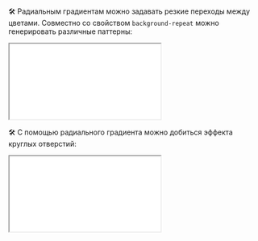 🛠 Радиальным градиентам можно задавать резкие переходы между цветами. Совместно со свойством `background-repeat` можно генерировать различные паттерны:

<iframe title="Паттерн при помощи радиального градиента — radial-gradient() — Дока" src="../demos/pattern/"></iframe>

🛠 С помощью радиального градиента можно добиться эффекта круглых отверстий:

<iframe title="Фон с отверстиями — radial-gradient() — Дока" src="../demos/holes/"></iframe>

